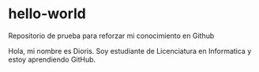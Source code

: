 # hello-world
Repositorio de prueba para reforzar mi conocimiento en Github

Hola, mi nombre es Dioris.
Soy estudiante de Licenciatura en Informatica y estoy aprendiendo GitHub.
